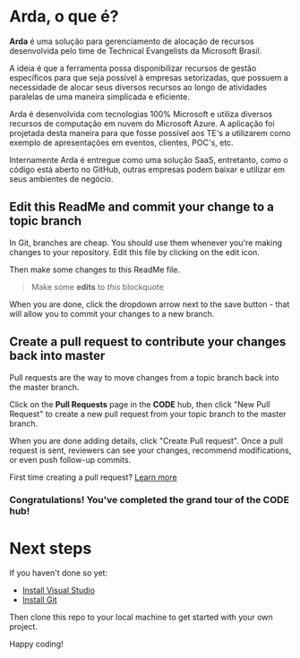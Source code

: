 # Arda, o que é?
**Arda** é uma solução para gerenciamento de alocação de recursos desenvolvida pelo time de Technical Evangelists da Microsoft Brasil.

A ideia é que a ferramenta possa disponibilizar recursos de gestão específicos para que seja possível à empresas setorizadas, que possuem a necessidade de alocar seus diversos recursos ao longo de atividades paralelas de uma maneira simplicada e eficiente. 

Arda é desenvolvida com tecnologias 100% Microsoft e utiliza diversos recursos de computação em nuvem do Microsoft Azure. A aplicação foi projetada desta maneira para que fosse possível aos TE's a utilizarem como exemplo de apresentações em eventos, clientes, POC's, etc.

Internamente Arda é entregue como uma solução SaaS, entretanto, como o código está aberto no GitHub, outras empresas podem baixar e utilizar em seus ambientes de negócio.

## Edit this ReadMe and commit your change to a topic branch
In Git, branches are cheap.  You should use them whenever you're making changes to your repository.  Edit this file by clicking on the edit icon.

Then make some changes to this ReadMe file.

> Make some **edits** to _this_ blockquote

When you are done, click the dropdown arrow next to the save button - that will allow you to commit your changes to a new branch.

## Create a pull request to contribute your changes back into master
Pull requests are the way to move changes from a topic branch back into the master branch.

Click on the **Pull Requests** page in the **CODE** hub, then click "New Pull Request" to create a new pull request from your topic branch to the master branch.

When you are done adding details, click "Create Pull request". Once a pull request is sent, reviewers can see your changes, recommend modifications, or even push follow-up commits.

First time creating a pull request?  [Learn more](http://go.microsoft.com/fwlink/?LinkId=533211&clcid=0x409)

### Congratulations! You've completed the grand tour of the CODE hub!

# Next steps

If you haven't done so yet:
* [Install Visual Studio](http://go.microsoft.com/fwlink/?LinkId=309297&clcid=0x409&slcid=0x409)
* [Install Git](http://git-scm.com/downloads)

Then clone this repo to your local machine to get started with your own project.

Happy coding!